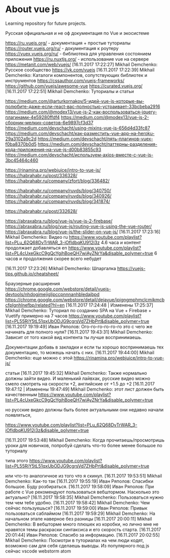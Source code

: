 # About vue js
Learning repository for future projects.

Русская официальная и не оф документация по Vue и экосистеме

https://ru.vuejs.org/ - документация + простые туториалы
https://router.vuejs.org/ru/ - документация к роутеру
https://vuex.vuejs.org/ru/ - библиотека для управления состоянием приложения
https://ru.nuxtjs.org/ - использование vue на сервере
https://metanit.com/web/vuejs/
[16.11.2017 17:22:27] Mikhail Demchenko: Русское сообщество 
https://vk.com/vuejs
[16.11.2017 17:22:39] Mikhail Demchenko: Каталоги компонентов, сопутствующих библиотек и инструментов
https://cssauthor.com/vuejs-frameworks/
https://github.com/vuejs/awesome-vue
https://curated.vuejs.org/
[16.11.2017 17:22:51] Mikhail Demchenko: Туториалы и статьи

https://medium.com/@arturkornakov/5-идей-vue-js-которые-вы-полюбите-даже-если-react-вас-полностью-устраивает-33bcbeba2916
https://medium.com/@modex13/vue-js-2-как-воспользоваться-jquery-плагинами-4e59280ffdf4
https://medium.com/@modex13/vue-js-2-сборник-мелких-советов-6e9897cf3d37
https://medium.com/devschacht/using-mixins-vue-js-656d4d33fc87
https://medium.com/devschacht/как-разместить-vue-app-на-heroku-29a3102a9c2d
https://medium.com/devschacht/пять-плагинов-vuex-f0ba8370b0d5
https://medium.com/devschacht/паттерны-разделения-кода-приложения-на-vue-js-d00b83855c93
https://medium.com/devschacht/используем-axios-вместе-с-vue-js-3bc45464c460

https://rinamina.pro/webjuice/intro-to-vue-js/
https://habrahabr.ru/post/336328/
https://habrahabr.ru/company/zfort/blog/336482/

https://habrahabr.ru/company/ruvds/blog/340750/
https://habrahabr.ru/company/ruvds/blog/340926/
https://habrahabr.ru/company/ruvds/blog/341874/

https://habrahabr.ru/post/332628/

https://abraxabra.ru/blog/vue-js/vue-js-2-firebase/
https://abraxabra.ru/blog/vue-js/routing-vue-js-using-the-vue-router/
https://abraxabra.ru/blog/vue-js/the-slider-on-vue-js/
[16.11.2017 17:23:16] Mikhail Demchenko: Видео 
ru https://www.youtube.com/playlist?list=PLu_62Q68DvTrWAR_3-iOfIdbqKU912i3z   4.6 часа и контент продолжает добавляться
en https://www.youtube.com/playlist?list=PL4cUxeGkcC9gQcYgjhBoeQH7wiAyZNrYa&disable_polymer=true 6 часов и продолжения скорее всего небудет


[16.11.2017 17:23:26] Mikhail Demchenko: Шпаргалка
https://vuejs-tips.github.io/cheatsheet/

Браузерные расширения
https://chrome.google.com/webstore/detail/vuejs-devtools/nhdogjmejiglipccpnnnanhbledajbpd
https://chrome.google.com/webstore/detail/dejavue/jpigngmphmclcmikmcbcfplgnhlnefbp/related?hl=en
[16.11.2017 17:24:48 | Изменены 17:25:37] Mikhail Demchenko: Туториал по созданию SPA на Vue + Firebase + Vuetify примерно на 7 часов
https://www.youtube.com/playlist?list=PL55RiY5tL51qxUbODJG9cgrsVd7ZHbPrt&disable_polymer=true
[16.11.2017 19:19:49] Иван Ряполов: Ого-го-го-го-го-го это с чего же начинать для полного нуля?
[16.11.2017 19:43:31] Mikhail Demchenko: Зависит от того какой вид контента ты лучше воспринимаешь.

Документации добавь в закладки и если ты хорошо воспринимаешь тех документацию, то можешь начать с них.
[16.11.2017 19:44:00] Mikhail Demchenko: еще можно с этой 
https://rinamina.pro/webjuice/intro-to-vue-js/

статьи
[16.11.2017 19:45:32] Mikhail Demchenko: Также нормально должны зайти видео. И маленький лайвхак, русские видео можно смело смотреть на скорости +2, английские от +1.5 до +2
[16.11.2017 19:47:12 | Изменены 19:47:49] Mikhail Demchenko: этот лист должен быть качественным
https://www.youtube.com/playlist?list=PL4cUxeGkcC9gQcYgjhBoeQH7wiAyZNrYa&disable_polymer=true


но русские видео должны быть более актуальными они недавно начали появляться, 

https://www.youtube.com/playlist?list=PLu_62Q68DvTrWAR_3-iOfIdbqKU912i3z&disable_polymer=true

[16.11.2017 19:53:48] Mikhail Demchenko: Когда прочитаешь/просмотришь уроки для новичков, попробуй сделать что-то более менее большое по туториалу 

типа этого 
https://www.youtube.com/playlist?list=PL55RiY5tL51qxUbODJG9cgrsVd7ZHbPrt&disable_polymer=true

или что-то аналогичное из того что я скинул.
[16.11.2017 19:53:51] Mikhail Demchenko: Как-то так
[16.11.2017 19:55:19] Иван Ряполов: Спасибки большое. Буду розбираться.
[16.11.2017 19:58:09] Иван Ряполов: При работе с Vue рекомендуют пользоваться вебштормом. Насколько это актуально?
[16.11.2017 19:58:35] Mikhail Demchenko: Пользоваться нужно тем чем тебе удобно.
[16.11.2017 19:58:42] Mikhail Demchenko: Чем сейчас пользуешься?
[16.11.2017 19:59:00] Иван Ряполов: Привык пользоваться саблаймом
[16.11.2017 19:59:29] Mikhail Demchenko: На начальном этапе наверное без разницы
[16.11.2017 20:00:11] Mikhail Demchenko: В вебшторме много плюшек из коробки, но лично мне не нравятся темы раскраски синтаксиса и его скорость старта.
[16.11.2017 20:01:44] Иван Ряполов: Спасибо за информацию.
[16.11.2017 20:02:55] Mikhail Demchenko: Посмотри в туториалах на чем люди кодят, возможно сам для себя сделаешь выводы. Из популярного под js сейчас vscode webstorm atom
